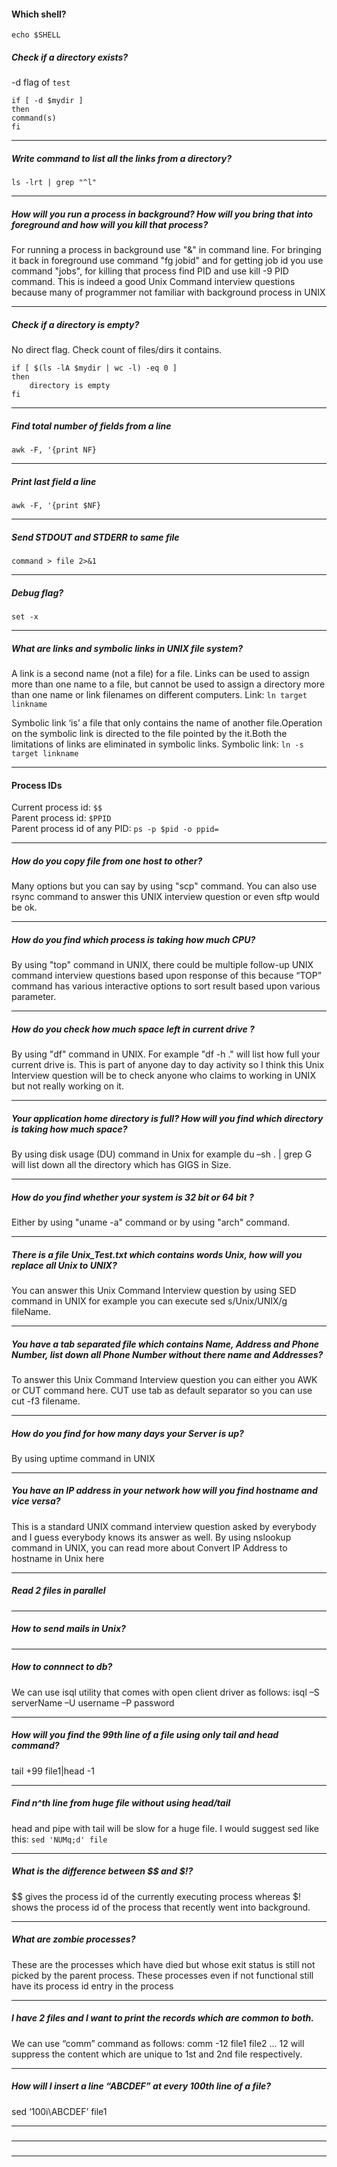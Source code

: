 

#### Which shell?
`echo $SHELL`

##### Check if a directory exists?
-d flag of `test`

    if [ -d $mydir ] 
    then
    command(s)
    fi

---
##### Write command to list all the links from a directory?
`ls -lrt | grep "^l"`

---
##### How will you run a process in background? How will you bring that into foreground and how will you kill that process?
For running a process in background use "&" in command line. For bringing it back in foreground use command "fg
jobid" and for getting job id you use command "jobs", for killing that process find PID and use kill -9 PID
command. This is indeed a good Unix Command interview questions because many of programmer not familiar
with background process in UNIX

---
##### Check if a directory is empty?
No direct flag. Check count of files/dirs it contains.

    if [ $(ls -lA $mydir | wc -l) -eq 0 ] 
    then
        directory is empty
    fi

---
##### Find total number of fields from a line
`awk -F, '{print NF}`

---
##### Print last field a line
`awk -F, '{print $NF}`

---
##### Send STDOUT and STDERR to same file
`command > file 2>&1`

---
##### Debug flag?
`set -x`

---
##### What are links and symbolic links in UNIX file system?
A link is a second name (not a file) for a file. Links can be used to assign more than one name to a file, but cannot be used to assign a directory more than one name or link filenames on different computers.
    Link: `ln target linkname`

Symbolic link ‘is’ a file that only contains the name of another file.Operation on the symbolic link is directed to the file pointed by the it.Both the limitations of links are eliminated in symbolic links.
    Symbolic link: `ln -s target linkname`

---
#### Process IDs
Current process id: `$$` </br>
Parent process id: `$PPID` </br>
Parent process id of any PID: `ps -p $pid -o ppid=` </br>


---
##### How do you copy file from one host to other?
Many options but you can say by using "scp" command. You can also use rsync command to answer this UNIX
interview question or even sftp would be ok.

---
#####  How do you find which process is taking how much CPU?
By using "top" command in UNIX, there could be multiple follow-up UNIX command interview questions based
upon response of this because “TOP” command has various interactive options to sort result based upon various
parameter.

---
#####  How do you check how much space left in current drive ?
By using "df" command in UNIX. For example "df -h ." will list how full your current drive is. This is part of
anyone day to day activity so I think this Unix Interview question will be to check anyone who claims to working in
UNIX but not really working on it.

---
##### Your application home directory is full? How will you find which directory is taking how much space?
By using disk usage (DU) command in Unix for example du –sh . | grep G will list down all the directory which
has GIGS in Size.

---
#####  How do you find whether your system is 32 bit or 64 bit ?
Either by using "uname -a" command or by using "arch" command.

---
#####  There is a file Unix_Test.txt which contains words Unix, how will you replace all Unix to UNIX?
You can answer this Unix Command Interview question by using SED command in UNIX for example you can
execute sed s/Unix/UNIX/g fileName.

---
#####  You have a tab separated file which contains Name, Address and Phone Number, list down all Phone Number without there name and Addresses?
To answer this Unix Command Interview question you can either you AWK or CUT command here. CUT use tab as
default separator so you can use
cut -f3 filename. 

---
##### How do you find for how many days your Server is up?
By using uptime command in UNIX

---
##### You have an IP address in your network how will you find hostname and vice versa?
This is a standard UNIX command interview question asked by everybody and I guess everybody knows its answer as well. By using nslookup command in UNIX, you can read more about Convert IP Address to hostname in Unix here 

---
##### Read 2 files in parallel

---
##### How to send mails in Unix?

---
##### How to connnect to db?
We can use isql utility that comes with open client driver as follows:
isql –S serverName –U username –P password

---
##### How will you find the 99th line of a file using only tail and head command?
tail +99 file1|head -1

---
##### Find n^th line from huge file without using head/tail
head and pipe with tail will be slow for a huge file. I would suggest sed like this:
`sed 'NUMq;d' file`

---
##### What is the difference between $$ and $!?
$$ gives the process id of the currently executing process whereas $! shows the process id of the process that recently went into background.

---
##### What are zombie processes?
These are the processes which have died but whose exit status is still not picked by the parent process. These processes even if not functional still have its process id entry in the process

---
##### I have 2 files and I want to print the records which are common to both.
We can use “comm” command as follows:
comm -12 file1 file2 ... 12 will suppress the content which are unique to 1st and 2nd file respectively.

---
#####  How will I insert a line “ABCDEF” at every 100th line of a file?
sed ‘100i\ABCDEF’ file1

---
##### 

---
##### 

---
##### 